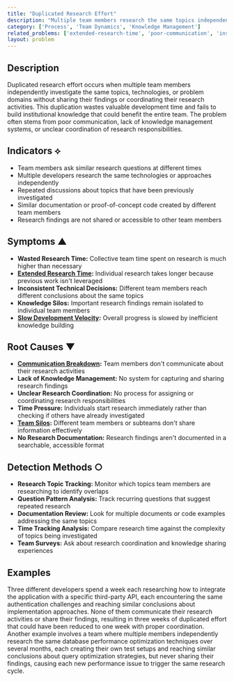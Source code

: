 ```yaml
---
title: "Duplicated Research Effort"
description: "Multiple team members research the same topics independently, wasting time and failing to build collective knowledge."
category: ['Process', 'Team Dynamics', 'Knowledge Management']
related_problems: ['extended-research-time', 'poor-communication', 'insufficient-knowledge-sharing']
layout: problem
---
```


## Description

Duplicated research effort occurs when multiple team members independently investigate the same topics, technologies, or problem domains without sharing their findings or coordinating their research activities. This duplication wastes valuable development time and fails to build institutional knowledge that could benefit the entire team. The problem often stems from poor communication, lack of knowledge management systems, or unclear coordination of research responsibilities.

## Indicators ⟡

- Team members ask similar research questions at different times
- Multiple developers research the same technologies or approaches independently
- Repeated discussions about topics that have been previously investigated
- Similar documentation or proof-of-concept code created by different team members
- Research findings are not shared or accessible to other team members

## Symptoms ▲

- **Wasted Research Time:** Collective team time spent on research is much higher than necessary
- **[Extended Research Time](extended-research-time.md):** Individual research takes longer because previous work isn't leveraged
- **Inconsistent Technical Decisions:** Different team members reach different conclusions about the same topics
- **Knowledge Silos:** Important research findings remain isolated to individual team members
- **[Slow Development Velocity](slow-development-velocity.md):** Overall progress is slowed by inefficient knowledge building

## Root Causes ▼

- **[Communication Breakdown](communication-breakdown.md):** Team members don't communicate about their research activities
- **Lack of Knowledge Management:** No system for capturing and sharing research findings
- **Unclear Research Coordination:** No process for assigning or coordinating research responsibilities
- **Time Pressure:** Individuals start research immediately rather than checking if others have already investigated
- **[Team Silos](team-silos.md):** Different team members or subteams don't share information effectively
- **No Research Documentation:** Research findings aren't documented in a searchable, accessible format

## Detection Methods ○

- **Research Topic Tracking:** Monitor which topics team members are researching to identify overlaps
- **Question Pattern Analysis:** Track recurring questions that suggest repeated research
- **Documentation Review:** Look for multiple documents or code examples addressing the same topics
- **Time Tracking Analysis:** Compare research time against the complexity of topics being investigated
- **Team Surveys:** Ask about research coordination and knowledge sharing experiences

## Examples

Three different developers spend a week each researching how to integrate the application with a specific third-party API, each encountering the same authentication challenges and reaching similar conclusions about implementation approaches. None of them communicate their research activities or share their findings, resulting in three weeks of duplicated effort that could have been reduced to one week with proper coordination. Another example involves a team where multiple members independently research the same database performance optimization techniques over several months, each creating their own test setups and reaching similar conclusions about query optimization strategies, but never sharing their findings, causing each new performance issue to trigger the same research cycle.
